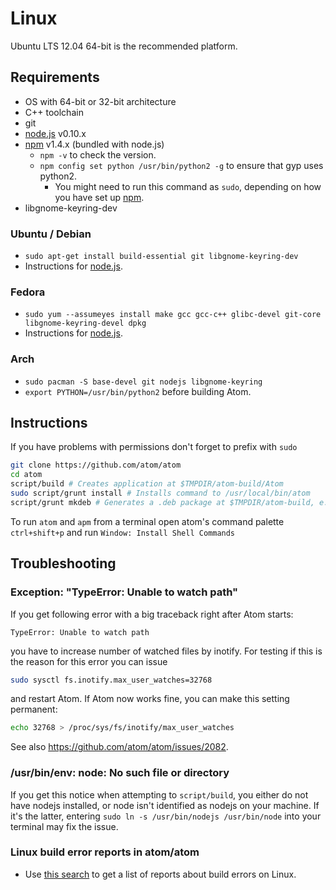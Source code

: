 # Linux

Ubuntu LTS 12.04 64-bit is the recommended platform.

## Requirements

  * OS with 64-bit or 32-bit architecture
  * C++ toolchain
  * git
  * [node.js](http://nodejs.org/download/) v0.10.x
  * [npm](http://www.npmjs.org/) v1.4.x (bundled with node.js)
    * `npm -v` to check the version.
    * `npm config set python /usr/bin/python2 -g` to ensure that gyp uses python2.
      * You might need to run this command as `sudo`, depending on how you have set up [npm](https://github.com/joyent/node/wiki/Installing-Node.js-via-package-manager#ubuntu-mint-elementary-os).
  * libgnome-keyring-dev

### Ubuntu / Debian
* `sudo apt-get install build-essential git libgnome-keyring-dev`
* Instructions for  [node.js](https://github.com/joyent/node/wiki/Installing-Node.js-via-package-manager#ubuntu-mint-elementary-os).

### Fedora
* `sudo yum --assumeyes install make gcc gcc-c++ glibc-devel git-core libgnome-keyring-devel dpkg`
* Instructions for [node.js](https://github.com/joyent/node/wiki/Installing-Node.js-via-package-manager#fedora).

### Arch
* `sudo pacman -S base-devel git nodejs libgnome-keyring`
* `export PYTHON=/usr/bin/python2` before building Atom.

## Instructions

If you have problems with permissions don't forget to prefix with `sudo`

  ```sh
  git clone https://github.com/atom/atom
  cd atom
  script/build # Creates application at $TMPDIR/atom-build/Atom
  sudo script/grunt install # Installs command to /usr/local/bin/atom
  script/grunt mkdeb # Generates a .deb package at $TMPDIR/atom-build, e.g. /tmp/atom-build
  ```
  
To run `atom` and `apm` from a terminal open atom's command palette `ctrl+shift+p` and run `Window: Install Shell Commands`

## Troubleshooting


### Exception: "TypeError: Unable to watch path"

If you get following error with a big traceback right after Atom starts:

  ```
  TypeError: Unable to watch path
  ```

you have to increase number of watched files by inotify.  For testing if
this is the reason for this error you can issue

  ```sh
  sudo sysctl fs.inotify.max_user_watches=32768
  ```

and restart Atom.  If Atom now works fine, you can make this setting permanent:

  ```sh
  echo 32768 > /proc/sys/fs/inotify/max_user_watches
  ```

See also https://github.com/atom/atom/issues/2082.

### /usr/bin/env: node: No such file or directory

If you get this notice when attempting to `script/build`, you either do not
have nodejs installed, or node isn't identified as nodejs on your machine.
If it's the latter, entering `sudo ln -s /usr/bin/nodejs /usr/bin/node` into
your terminal may fix the issue.

### Linux build error reports in atom/atom
* Use [this search](https://github.com/atom/atom/search?q=label%3Abuild-error+label%3Alinux&type=Issues)
  to get a list of reports about build errors on Linux.
